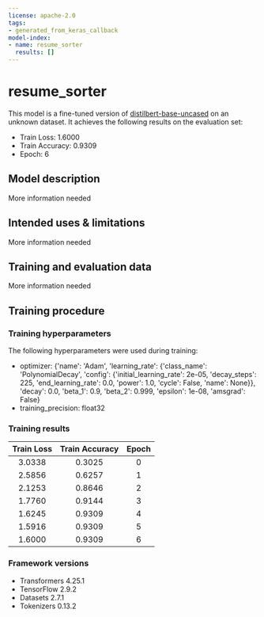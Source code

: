 ```yaml
---
license: apache-2.0
tags:
- generated_from_keras_callback
model-index:
- name: resume_sorter
  results: []
---
```


<!-- This model card has been generated automatically according to the information Keras had access to. You should
probably proofread and complete it, then remove this comment. -->

# resume_sorter

This model is a fine-tuned version of [distilbert-base-uncased](https://huggingface.co/distilbert-base-uncased) on an unknown dataset.
It achieves the following results on the evaluation set:
- Train Loss: 1.6000
- Train Accuracy: 0.9309
- Epoch: 6

## Model description

More information needed

## Intended uses & limitations

More information needed

## Training and evaluation data

More information needed

## Training procedure

### Training hyperparameters

The following hyperparameters were used during training:
- optimizer: {'name': 'Adam', 'learning_rate': {'class_name': 'PolynomialDecay', 'config': {'initial_learning_rate': 2e-05, 'decay_steps': 225, 'end_learning_rate': 0.0, 'power': 1.0, 'cycle': False, 'name': None}}, 'decay': 0.0, 'beta_1': 0.9, 'beta_2': 0.999, 'epsilon': 1e-08, 'amsgrad': False}
- training_precision: float32

### Training results

| Train Loss | Train Accuracy | Epoch |
|:----------:|:--------------:|:-----:|
| 3.0338     | 0.3025         | 0     |
| 2.5856     | 0.6257         | 1     |
| 2.1253     | 0.8646         | 2     |
| 1.7760     | 0.9144         | 3     |
| 1.6245     | 0.9309         | 4     |
| 1.5916     | 0.9309         | 5     |
| 1.6000     | 0.9309         | 6     |


### Framework versions

- Transformers 4.25.1
- TensorFlow 2.9.2
- Datasets 2.7.1
- Tokenizers 0.13.2
